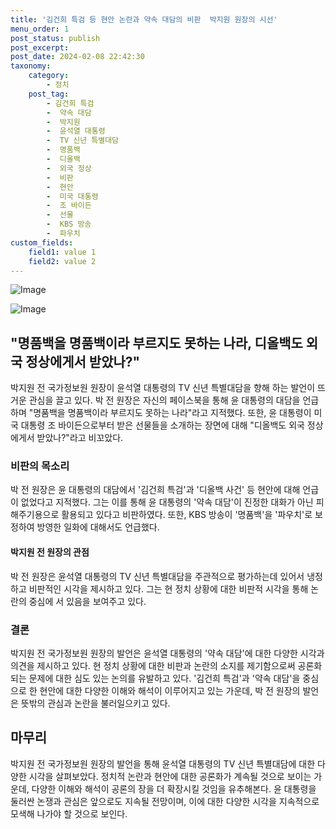 ```yaml
---
title: '김건희 특검 등 현안 논란과 약속 대담의 비판  박지원 원장의 시선'
menu_order: 1
post_status: publish
post_excerpt: 
post_date: 2024-02-08 22:42:30
taxonomy:
    category:
        - 정치
    post_tag:
        - 김건희 특검
        -  약속 대담
        -  박지원
        -  윤석열 대통령
        -  TV 신년 특별대담
        -  명품백
        -  디올백
        -  외국 정상
        -  비판
        -  현안
        -  미국 대통령
        -  조 바이든
        -  선물
        -  KBS 방송
        -  파우치
custom_fields:
    field1: value 1
    field2: value 2
---
```


![Image](https://imgnews.pstatic.net/image/002/2024/02/08/0002319017_001_20240208190200986.jpg?type=w647)

![Image](https://imgnews.pstatic.net/image/002/2024/02/08/0002319017_002_20240208190201179.jpg?type=w647)

## "명품백을 명품백이라 부르지도 못하는 나라, 디올백도 외국 정상에게서 받았나?" 
박지원 전 국가정보원 원장이 윤석열 대통령의 TV 신년 특별대담을 향해 하는 발언이 뜨거운 관심을 끌고 있다. 박 전 원장은 자신의 페이스북을 통해 윤 대통령의 대담을 언급하며 "명품백을 명품백이라 부르지도 못하는 나라"라고 지적했다. 또한, 윤 대통령이 미국 대통령 조 바이든으로부터 받은 선물들을 소개하는 장면에 대해 "디올백도 외국 정상에게서 받았나?"라고 비꼬았다.
### 비판의 목소리
박 전 원장은 윤 대통령의 대담에서 '김건희 특검'과 '디올백 사건' 등 현안에 대해 언급이 없었다고 지적했다. 그는 이를 통해 윤 대통령의 '약속 대담'이 진정한 대화가 아닌 피해주기용으로 활용되고 있다고 비판하였다. 또한, KBS 방송이 '명품백'을 '파우치'로 보정하여 방영한 일화에 대해서도 언급했다.
#### 박지원 전 원장의 관점
박 전 원장은 윤석열 대통령의 TV 신년 특별대담을 주관적으로 평가하는데 있어서 냉정하고 비판적인 시각을 제시하고 있다. 그는 현 정치 상황에 대한 비판적 시각을 통해 논란의 중심에 서 있음을 보여주고 있다.
### 결론
박지원 전 국가정보원 원장의 발언은 윤석열 대통령의 '약속 대담'에 대한 다양한 시각과 의견을 제시하고 있다. 현 정치 상황에 대한 비판과 논란의 소지를 제기함으로써 공론화되는 문제에 대한 심도 있는 논의를 유발하고 있다. '김건희 특검'과 '약속 대담'을 중심으로 한 현안에 대한 다양한 이해와 해석이 이루어지고 있는 가운데, 박 전 원장의 발언은 뜻밖의 관심과 논란을 불러일으키고 있다.
## 마무리
박지원 전 국가정보원 원장의 발언을 통해 윤석열 대통령의 TV 신년 특별대담에 대한 다양한 시각을 살펴보았다. 정치적 논란과 현안에 대한 공론화가 계속될 것으로 보이는 가운데, 다양한 이해와 해석이 공론의 장을 더 확장시킬 것임을 유추해본다. 윤 대통령을 둘러싼 논쟁과 관심은 앞으로도 지속될 전망이며, 이에 대한 다양한 시각을 지속적으로 모색해 나가야 할 것으로 보인다.
